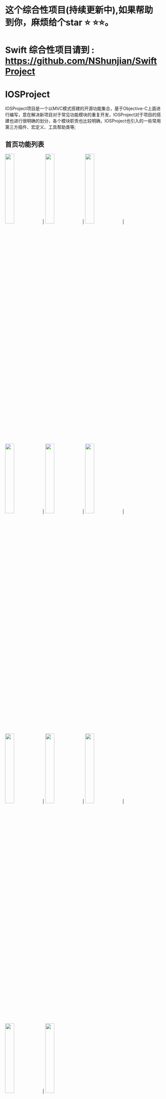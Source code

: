 #

#



# 这个综合性项目(持续更新中),如果帮助到你，麻烦给个star ⭐️ ⭐️⭐️。


#
#

# Swift 综合性项目请到 : https://github.com/NShunjian/SwiftProject

#
# IOSProject
IOSProject项目是一个以MVC模式搭建的开源功能集合，基于Objective-C上面进行编写，意在解决新项目对于常见功能模块的重复开发，IOSProject对于项目的搭建也进行很明确的划分，各个模块职责也比较明确，IOSProject也引入的一些常用第三方插件、宏定义、工具帮助类等;



<h2><a id="homeList">首页功能列表</a></h2>
<div>
<img src="./imgs/QQ20180612-150017-HD.gif" width="24%">|
<img src="./imgs/QQ20180612-150212-HD.gif" width="24%">|
<img src="./imgs/QQ20180603-123055-HD.gif" width="24%">|
<img src="./imgs/QQ20180604-162210-HD.gif" width="24%">|
<img src="./imgs/Snip20180603_4.png" width="24%">|
<img src="./imgs/Snip20180603_1.png" width="24%">|
<img src="./imgs/Snip20180603_2.png" width="24%">|
<img src="./imgs/QQ20180603-122759-HD.gif" width="24%">|
<img src="./imgs/Snip20180603_3.png" width="24%">|
<img src="./imgs/QQ20180603-123343-HD.gif" width="24%">|
<img src="./imgs/QQ20180603-121704-HD.gif" width="24%">
</div>
<br>
<br>

<h2><a id="homeList">实用技术列表</a></h2>
<div>
<img src="./imgs/QQ20180603-120838-HD.gif" width="24%">|
<img src="./imgs/WechatIMG35.png" width="24%">|
<img src="./imgs/WechatIMG32.png" width="24%">|
<img src="./imgs/Snip20180604_4.png" width="24%">|
<img src="./imgs/WechatIMG31.png" width="24%">|
<img src="./imgs/WechatIMG29.png" width="24%">|
<img src="./imgs/Snip20180604_1.png" width="24%">|
<img src="./imgs/Snip20180604_3.png" width="24%">|
<img src="./imgs/QQ20180603-124453-HD.gif" width="24%">|
<img src="./imgs/QQ20180603-124119-HD.gif" width="24%">|
<img src="./imgs/QQ20180603-123912-HD.gif" width="24%">
</div>
<br>
<br>

<h2><a id="homeList">友盟分享和第三方登录</a></h2>
<div>
<img src="./imgs/QQ20180603-122441-HD.gif" width="24%">|
<img src="./imgs/WechatIMG27.png" width="24%">|
<img src="./imgs/WechatIMG28.png" width="24%">|
<img src="./imgs/WechatIMG38.png" width="24%" height="40%">|
<img src="./imgs/WechatIMG39.png" width="24%" height="40%">
</div>
<br>
<br>


<h2><a id="homeList">核心动画</a></h2>
<div>
<img src="./imgs/QQ20180620-094042-HD.gif" width="24%">|
<img src="./imgs/QQ20180620-094307-HD.gif" width="24%">|
<img src="./imgs/QQ20180620-095636-HD.gif" width="24%">|
<img src="./imgs/Snip20180606_1.png" width="24%">|
<img src="./imgs/QQ20180620-095751-HD.gif" width="24%">|
<img src="./imgs/QQ20180620-095910-HD.gif" width="24%">|
<img src="./imgs/QQ20180605-180539-HD.gif" width="24%">|
<img src="./imgs/QQ20180605-180248-HD.gif" width="24%">
</div>
<br>
<br>



# 功能模块的集成
1 集成百度地图(3.0.0版)，目前有百度定位功能（ThirdMacros.h修改相应的key值）

2 集成友盟统计（ThirdMacros.h修改相应的key值）

3 集成CocoaLumberjack日志记录

4 引入第三方inputAccessoryView 解决为一些无输入源的控件添加输入响应。比如按钮、cell、view等

5 集成个推消息推送功能（ThirdMacros.h修改相应的key值），证书也要用你们自个的消息证书；

6 集成友盟分享SDK，并在登录页实现的（QQ,微信，新浪）三种的第三方登录功能（ThirdMacros.h修改相应的key值）

7 集成友盟第三方分享（QQ空间分享,微信朋友圈,新浪微博分享,QQ微博分享,微信好友）

8 增加关于CocoaLumberjack日志记录的展示及查看页面

9 增加百度地图显示页面功能实例，实现在地图上显示几个坐标点，并自定义坐标点的图标跟弹出提示窗内容，实现当前定位并画出行车路线图；

10 增加FLEX，在本地测试版本开启，FLEX是Flipboard官方发布的一组专门用于iOS开发的应用内调试工具，能在模拟器和物理设备上良好运作，而开发者也无需将其连接到LLDB/Xcode或其他远程调试服务器，即可直接查看或修改正在运行的App的每一处状态。

11 增加FCUIID帮助类，用于获取设备标识

12 MQTT 协议,即时通讯协议,物联网领域，传感器与服务器的通信

13 集成启动广告功能模块，如果不要功能可以在AppDelegate里面进行注掉

14 集成CYLTabBarController插件，为项目增加底部4个TabBar菜单

15 引入LKDBHelper并增加创建数据库帮助类，实现实体直接映射到数据库表

16 集成第一次启动的引导页功能模块

17 集成LBXScan插件，实现二维码相关功能模块，包含扫二维码显示结果、从相册读取图片中的二维码结果

18 封装MBProgressHUD扩展类，定义一些常见的提示效果，详见MBProgressHUD+MP类

19 开发关于图片上传，包含选择照片、拍照、浏览大图、获得图片GPS、图片名称、图片拍照时间、上传时对图片进行转正调整、压缩图片、图片展现效果

20 开发关于图片上传带进度效果，并把照片先存入沙盒中，上传成功删除，引入M13ProgressSuite插件显示进度扇形效果，部分用到ReactiveCocoa知识；

21 编写一个以iphone5为效果图的字体适配屏幕，兼容iphone6+效果，如果你的效果图不是iphone5,可以修改相应的宏定义，现在是以iphone5为标准

22 编写一个UITableViewCell倒计时功能,实例因为没有服务端接口，所以时间都以本地时间为准，正式项目时间都要从服务端获取；

23 引入WebViewJavascriptBridge进行H5交互，并对官网实例进行注解

24 增加省市区三级联动的帮助类，可以设置绑定默认值，也可以查看当前的弹出窗状态，并实现其小实例

25 增加自定义弹出窗帮助类，模拟系统UIAlertView效果,增加一个带UITextView的弹出效果，其它自定义视图根据项目再创建；

26 YYText富文本实例 简单实现关于YYText的运用，并包含一些小实例

27 列表行展开跟回收隐藏 实现列表分组显示，然后实现可以对每一组进行展现跟收缩的功能；

28 常见表单行类型 常见的几种表单实现方式，包含输入、选择、多行输入、时间选择；

29 人脸识别注册及验证 集成识别SDK,完成人脸的识别签到效果；

30 JavaScriptCore运用 跟H5结合的实例，完成相应的调用效果

31 Masonry布局实例 列出一些比较常见的布局方式

32 键盘处理操作 实现关于键盘弹出时的自定义视图高度问题

33 自定义导航栏动态显现效果 可以实现滚动时对导航栏的变化，监听关于滚动的变化

34 列表只加载显示时Cell的SDWebImage图 实现列表在快速滚动时行的图片先不进行加载，直到停止时才进行加载图片，优化展现

35 长按列表行拖动效果 实现列表中的某一行进行动态拉动，并插入到其它位置效果



# 联系方式

1.如果你在使用过程中有什么不明白或者问题可以wy13671234@163.com联系, 当然如果你有时间也可以一起维护

2.如果在使用过程中遇到BUG，希望你能Issues我

3.希望你能Issues我，共同维护更多好用的功能

4.如果你想为iOSProject输出代码，请拼命Pull Requests我

